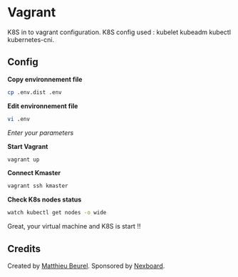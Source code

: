 # Vagrant

K8S in to vagrant configuration.
K8S config used : kubelet kubeadm kubectl kubernetes-cni.

## Config

**Copy environnement file**
```bash
cp .env.dist .env
```

**Edit environnement file**
```bash
vi .env
```
_Enter your parameters_

**Start Vagrant**
```bash
vagrant up
```

**Connect Kmaster**
```bash
vagrant ssh kmaster
```

**Check K8s nodes status**
```bash
watch kubectl get nodes -o wide
```

Great, your virtual machine and K8S is start !!

## Credits

Created by [Matthieu Beurel](https://www.mbeurel.com). Sponsored by [Nexboard](https://www.nexboard.fr).